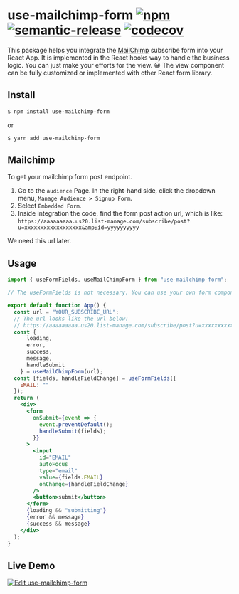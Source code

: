 # use-mailchimp-form [![npm](https://img.shields.io/npm/v/use-mailchimp-form)](https://www.npmjs.com/package/use-mailchimp-form) [![semantic-release](https://img.shields.io/badge/%20%20%F0%9F%93%A6%F0%9F%9A%80-semantic--release-e10079.svg)](https://github.com/semantic-release/semantic-release) [![codecov](https://codecov.io/gh/imgarylai/use-mailchimp-form/branch/main/graph/badge.svg?token=HK9ISNOG26)](https://codecov.io/gh/imgarylai/use-mailchimp-form)

This package helps you integrate the [MailChimp](https://mailchimp.com/) subscribe form into your React App.
It is implemented in the React hooks way to handle the business logic. You can just make your efforts for the view. 😀 The view component can be fully customized or implemented with other React form library.      

## Install

```bash
$ npm install use-mailchimp-form
```
or
```base
$ yarn add use-mailchimp-form
```

## Mailchimp

To get your mailchimp form post endpoint.

1. Go to the `audience` Page. In the right-hand side, click the dropdown menu, `Manage Audience > Signup Form`.
2. Select `Embedded Form`. 
3. Inside integration the code, find the form post action url, which is like: `https://aaaaaaaaa.us20.list-manage.com/subscribe/post?u=xxxxxxxxxxxxxxxxxx&amp;id=yyyyyyyyyy`  

We need this url later. 
  
## Usage

```jsx
import { useFormFields, useMailChimpForm } from "use-mailchimp-form";

// The useFormFields is not necessary. You can use your own form component.  

export default function App() {
  const url = "YOUR_SUBSCRIBE_URL";
  // The url looks like the url below:
  // https://aaaaaaaaa.us20.list-manage.com/subscribe/post?u=xxxxxxxxxxxxxxxxxx&amp;id=yyyyyyyyyy
  const {
      loading,
      error,
      success,
      message,
      handleSubmit
    } = useMailChimpForm(url);
  const [fields, handleFieldChange] = useFormFields({
    EMAIL: ""
  });
  return (
    <div>
      <form
        onSubmit={event => {
          event.preventDefault();
          handleSubmit(fields);
        }}
      >
        <input
          id="EMAIL"
          autoFocus
          type="email"
          value={fields.EMAIL}
          onChange={handleFieldChange}
        />
        <button>submit</button>
      </form>
      {loading && "submitting"}
      {error && message}
      {success && message}
    </div>
  );
}

```

## Live Demo

[![Edit use-mailchimp-form](https://codesandbox.io/static/img/play-codesandbox.svg)](https://codesandbox.io/s/use-mailchimp-form-7r3br?fontsize=14&hidenavigation=1&theme=dark)
